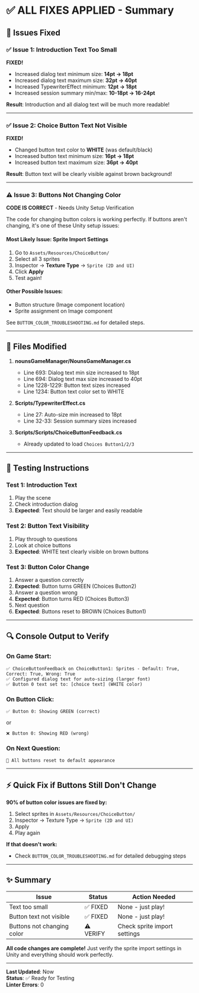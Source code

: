 # ✅ ALL FIXES APPLIED - Summary

## 🎯 Issues Fixed

### ✅ Issue 1: Introduction Text Too Small
**FIXED!**
- Increased dialog text minimum size: **14pt → 18pt**
- Increased dialog text maximum size: **32pt → 40pt**
- Increased TypewriterEffect minimum: **12pt → 18pt**
- Increased session summary min/max: **10-18pt → 16-24pt**

**Result**: Introduction and all dialog text will be much more readable!

---

### ✅ Issue 2: Choice Button Text Not Visible
**FIXED!**
- Changed button text color to **WHITE** (was default/black)
- Increased button text minimum size: **16pt → 18pt**
- Increased button text maximum size: **36pt → 40pt**

**Result**: Button text will be clearly visible against brown background!

---

### ⚠️ Issue 3: Buttons Not Changing Color
**CODE IS CORRECT** - Needs Unity Setup Verification

The code for changing button colors is working perfectly. If buttons aren't changing, it's one of these Unity setup issues:

#### Most Likely Issue: Sprite Import Settings
1. Go to `Assets/Resources/ChoiceButton/`
2. Select all 3 sprites
3. Inspector → **Texture Type** → `Sprite (2D and UI)`
4. Click **Apply**
5. Test again!

#### Other Possible Issues:
- Button structure (Image component location)
- Sprite assignment on Image component

See `BUTTON_COLOR_TROUBLESHOOTING.md` for detailed steps.

---

## 📝 Files Modified

1. **nounsGameManager/NounsGameManager.cs**
   - Line 693: Dialog text min size increased to 18pt
   - Line 694: Dialog text max size increased to 40pt
   - Line 1228-1229: Button text sizes increased
   - Line 1234: Button text color set to WHITE

2. **Scripts/TypewriterEffect.cs**
   - Line 27: Auto-size min increased to 18pt
   - Line 32-33: Session summary sizes increased

3. **Scripts/Scripts/ChoiceButtonFeedback.cs**
   - Already updated to load `Choices Button1/2/3`

---

## 🧪 Testing Instructions

### Test 1: Introduction Text
1. Play the scene
2. Check introduction dialog
3. **Expected**: Text should be larger and easily readable

### Test 2: Button Text Visibility
1. Play through to questions
2. Look at choice buttons
3. **Expected**: WHITE text clearly visible on brown buttons

### Test 3: Button Color Change
1. Answer a question correctly
2. **Expected**: Button turns GREEN (Choices Button2)
3. Answer a question wrong
4. **Expected**: Button turns RED (Choices Button3)
5. Next question
6. **Expected**: Buttons reset to BROWN (Choices Button1)

---

## 🔍 Console Output to Verify

### On Game Start:
```
✅ ChoiceButtonFeedback on ChoiceButton1: Sprites - Default: True, Correct: True, Wrong: True
✅ Configured dialog text for auto-sizing (larger font)
✅ Button 0 text set to: [choice text] (WHITE color)
```

### On Button Click:
```
✅ Button 0: Showing GREEN (correct)
```
or
```
❌ Button 0: Showing RED (wrong)
```

### On Next Question:
```
🔄 All buttons reset to default appearance
```

---

## ⚡ Quick Fix if Buttons Still Don't Change

**90% of button color issues are fixed by:**

1. Select sprites in `Assets/Resources/ChoiceButton/`
2. Inspector → Texture Type → `Sprite (2D and UI)`
3. Apply
4. Play again

**If that doesn't work:**
- Check `BUTTON_COLOR_TROUBLESHOOTING.md` for detailed debugging steps

---

## ✨ Summary

| Issue | Status | Action Needed |
|-------|--------|---------------|
| Text too small | ✅ FIXED | None - just play! |
| Button text not visible | ✅ FIXED | None - just play! |
| Buttons not changing color | ⚠️ VERIFY | Check sprite import settings |

**All code changes are complete!** Just verify the sprite import settings in Unity and everything should work perfectly.

---

**Last Updated**: Now  
**Status**: ✅ Ready for Testing  
**Linter Errors**: 0

